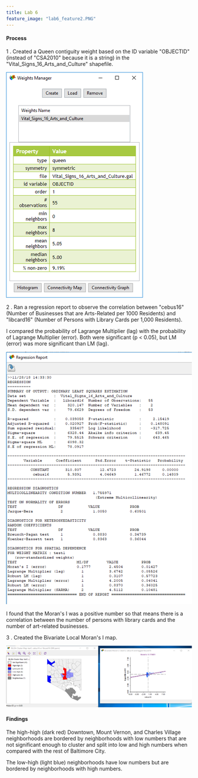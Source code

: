 ```yaml
---
title: Lab 6
feature_image: "lab6_feature2.PNG"
---
```


#### Process

1 . Created a Queen contiguity weight based on the ID variable
"OBJECTID" (instead of "CSA2010" because it is a string) in the
"Vital_Signs_16_Arts_and_Culture" shapefile.


![alt text](https://github.com/chricha1/chricha1.github.io/blob/master/lab6/Fig2-1.PNG "Fig2-1.PNG")

2 . Ran a regression report to observe the correlation between
"cebus16" (Number of Businesses that are Arts-Related
per 1000 Residents) and "libcard16" (Number of Persons with
Library Cards per 1,000 Residents).

I compared the probability of Lagrange Multiplier (lag)
with the probability of Lagrange Multiplier (error). Both were
significant (p < 0.05), but LM (error) was more significant
than LM (lag).

![alt text](https://github.com/chricha1/chricha1.github.io/blob/master/lab6/Part2Fig2.PNG "Part2Fig2.PNG")

I found that the Moran's I was a positive number so that means
there is a correlation between the number of persons with library cards
and the number of art-related businesses.

3 . Created the Bivariate Local Moran's I map.

![alt text](https://github.com/chricha1/chricha1.github.io/blob/master/lab6/Part2Fig3.PNG "Part2Fig3.PNG")

#### Findings

The high-high (dark red) Downtown, Mount Vernon, and Charles Village neighborhoods
are bordered by neighborhoods with low numbers that are not significant enough
to cluster and split into low and high numbers when compared with the
rest of Baltimore City.

The low-high (light blue) neighborhoods have low numbers but are bordered by
neighborhoods with high numbers.
